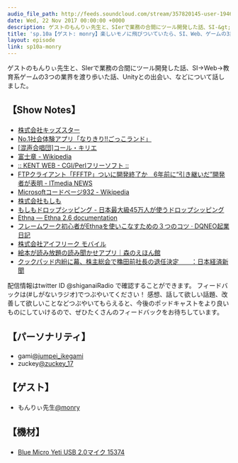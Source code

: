 ```yaml
---
audio_file_path: http://feeds.soundcloud.com/stream/357820145-user-194620696-sp10a-monry.mp3
date: Wed, 22 Nov 2017 00:00:00 +0000
description: ゲストのもんりぃ先生と、SIerで業務の合間にツール開発した話、SI-&gt;Web-&gt;教育系ゲームの3つの業界を渡り歩いた話、Unityとの出会い、などについて話しました。
title: 'sp.10a【ゲスト: monry】楽しいモノに飛びついていたら、SI、Web、ゲームの3業界を渡り歩いていた話'
layout: episode
link: sp10a-monry
---
```


<p><span>ゲストのもんりぃ先生と、SIerで業務の合間にツール開発した話、SI->Web->教育系ゲームの3つの業界を渡り歩いた話、Unityとの出会い、などについて話しました。</span></p>
<h2>
  <p>【Show Notes】</p>
</h2>
<ul>
  <li><a href="https://www.kidsstar.co.jp/" target="_blank">株式会社キッズスター</a></li>
  <li><a href="https://biz.kidsstar.co.jp/" target="_blank">No.1社会体験アプリ「なりきり!!ごっこランド」</a></li>
  <li><a href="http://www.chorkyrie.com/" target="_blank">[混声合唱団]コール・キリエ</a></li>
  <li><a href="https://ja.wikipedia.org/wiki/%E5%AF%8C%E5%A3%AB%E7%AB%A0" target="_blank">富士章 - Wikipedia</a></li>
  <li><a href="http://www.kent-web.com/" target="_blank">:: KENT WEB - CGI/Perlフリーソフト ::</a></li>
  <li><a href="http://www.itmedia.co.jp/news/articles/1710/26/news112.html" target="_blank"> FTPクライアント「FFFTP」ついに開発終了か　6年前に“引き継いだ”開発者が表明 - ITmedia NEWS</a></li>
  <li><a href="https://ja.wikipedia.org/wiki/Microsoft%E3%82%B3%E3%83%BC%E3%83%89%E3%83%9A%E3%83%BC%E3%82%B8932" target="_blank">Microsoftコードページ932 - Wikipedia</a></li>
  <li><a href="https://www.moshimo.co.jp/" target="_blank">株式会社もしも</a></li>
  <li><a href="http://www.moshimo.com/" target="_blank">もしもドロップシッピング - 日本最大級45万人が使うドロップシッピング</a></li>
  <li><a href="http://ethna.jp/" target="_blank">Ethna — Ethna 2.6 documentation</a></li>
  <li><a href="http://dqn.sakusakutto.jp/2009/05/ethna.html" target="_blank"> フレームワーク初心者がEthnaを使いこなすための３つのコツ ·  DQNEO起業日記</a></li>
  <li><a href="http://www.i-freek.co.jp/" target="_blank">株式会社アイフリーク モバイル</a></li>
  <li><a href="http://ehonkan.jp/" target="_blank">絵本が読み放題の読み聞かせアプリ｜森のえほん館</a></li>
  <li><a href="https://www.nikkei.com/article/DGXLASDZ23IHX_T20C17A3000000/" target="_blank">クックパッド内紛に幕、株主総会で穐田前社長の退任決定　　：日本経済新聞</a></li>
</ul>
<p><span>
  配信情報はtwitter ID @shiganaiRadio で確認することができます。
  フィードバックは(#しがないラジオ)でつぶやいてください！
  感想、話して欲しい話題、改善して欲しいことなどつぶやいてもらえると、今後のポッドキャストをより良いものにしていけるので、ぜひたくさんのフィードバックをお待ちしています。
</span></p>
<h2>
  <p>【パーソナリティ】</p>
</h2>
<ul>
    <li>gami<a href="https://twitter.com/search?q=%40jumpei_ikegami&src=typd&lang=ja" target="_blank">@jumpei_ikegami</a></li>
    <li>zuckey<a href="https://twitter.com/search?q=%40zuckey_17&src=typd&lang=ja" target="_blank">@zuckey_17</a></li>
</ul>
<h2>
  <p>【ゲスト】</p>
</h2>
<ul>
  <li>もんりぃ先生<a href="https://twitter.com/monry" target="_blank">@monry</a></li>
</ul>
<h2>
  <p>【機材】</p>
</h2>
<ul>
    <li><a href="http://amzn.to/2tlkud3" target="_blank">Blue Micro Yeti USB 2.0マイク 15374</a></li>
</ul>
